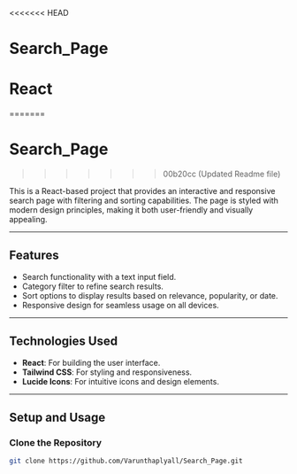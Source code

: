 <<<<<<< HEAD

# Search_Page
# React
=======
# **Search_Page**
>>>>>>> 00b20cc (Updated Readme file)

This is a React-based project that provides an interactive and responsive search page with filtering and sorting capabilities. The page is styled with modern design principles, making it both user-friendly and visually appealing.

---

## **Features**

- Search functionality with a text input field.
- Category filter to refine search results.
- Sort options to display results based on relevance, popularity, or date.
- Responsive design for seamless usage on all devices.

---

## **Technologies Used**

- **React**: For building the user interface.
- **Tailwind CSS**: For styling and responsiveness.
- **Lucide Icons**: For intuitive icons and design elements.

---

## **Setup and Usage**

### **Clone the Repository**

```bash
git clone https://github.com/Varunthaplyall/Search_Page.git
```
